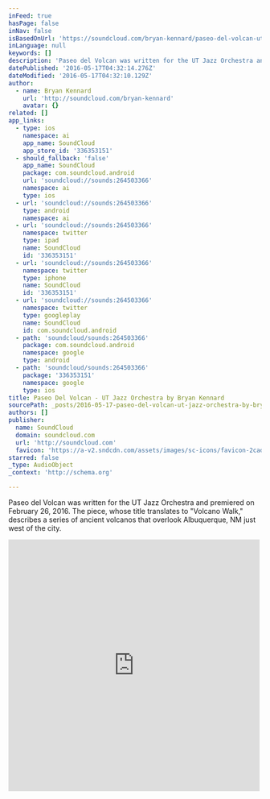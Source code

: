 ```yaml
---
inFeed: true
hasPage: false
inNav: false
isBasedOnUrl: 'https://soundcloud.com/bryan-kennard/paseo-del-volcan-ut-jazz-orchestra?in=bryan-kennard/sets/ut-jazz-orchestra'
inLanguage: null
keywords: []
description: 'Paseo del Volcan was written for the UT Jazz Orchestra and premiered on February 26, 2016. The piece, whose title translates to "Volcano Walk," describes a series of ancient volcanos that overlook Albuquerque, NM just west of the city. '
datePublished: '2016-05-17T04:32:14.276Z'
dateModified: '2016-05-17T04:32:10.129Z'
author:
  - name: Bryan Kennard
    url: 'http://soundcloud.com/bryan-kennard'
    avatar: {}
related: []
app_links:
  - type: ios
    namespace: ai
    app_name: SoundCloud
    app_store_id: '336353151'
  - should_fallback: 'false'
    app_name: SoundCloud
    package: com.soundcloud.android
    url: 'soundcloud://sounds:264503366'
    namespace: ai
    type: ios
  - url: 'soundcloud://sounds:264503366'
    type: android
    namespace: ai
  - url: 'soundcloud://sounds:264503366'
    namespace: twitter
    type: ipad
    name: SoundCloud
    id: '336353151'
  - url: 'soundcloud://sounds:264503366'
    namespace: twitter
    type: iphone
    name: SoundCloud
    id: '336353151'
  - url: 'soundcloud://sounds:264503366'
    namespace: twitter
    type: googleplay
    name: SoundCloud
    id: com.soundcloud.android
  - path: 'soundcloud/sounds:264503366'
    package: com.soundcloud.android
    namespace: google
    type: android
  - path: 'soundcloud/sounds:264503366'
    package: '336353151'
    namespace: google
    type: ios
title: Paseo Del Volcan - UT Jazz Orchestra by Bryan Kennard
sourcePath: _posts/2016-05-17-paseo-del-volcan-ut-jazz-orchestra-by-bryan-kennard.md
authors: []
publisher:
  name: SoundCloud
  domain: soundcloud.com
  url: 'http://soundcloud.com'
  favicon: 'https://a-v2.sndcdn.com/assets/images/sc-icons/favicon-2cadd14b.ico'
starred: false
_type: AudioObject
_context: 'http://schema.org'

---
```

Paseo del Volcan was written for the UT Jazz Orchestra and premiered on February 26, 2016\. The piece, whose title translates to "Volcano Walk," describes a series of ancient volcanos that overlook Albuquerque, NM just west of the city. 

<iframe src="https://cdn.embedly.com/widgets/media.html?src=https%3A%2F%2Fw.soundcloud.com%2Fplayer%2F%3Fvisual%3Dtrue%26url%3Dhttp%253A%252F%252Fapi.soundcloud.com%252Ftracks%252F264503366%26show_artwork%3Dtrue%26in%3Dbryan-kennard%252Fsets%252Fut-jazz-orchestra&amp;url=https%3A%2F%2Fsoundcloud.com%2Fbryan-kennard%2Fpaseo-del-volcan-ut-jazz-orchestra%3Fin%3Dbryan-kennard%2Fsets%2Fut-jazz-orchestra&amp;image=http%3A%2F%2Fi1.sndcdn.com%2Fartworks-000163171374-mtrl1u-t500x500.jpg&amp;key=b7d04c9b404c499eba89ee7072e1c4f7&amp;type=text%2Fhtml&amp;schema=soundcloud" width="500" height="500" scrolling="no" frameborder="0" allowfullscreen="" style=""></iframe>